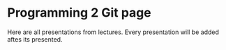 # Programming 2 Git page

Here are all presentations from lectures.
Every presentation will be added aftes its presented.


